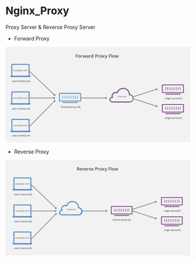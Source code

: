 # Nginx_Proxy
Proxy Server &amp; Reverse Proxy Server


* Forward Proxy


![forward](https://raw.githubusercontent.com/QueenieCplusplus/Nginx_Proxy/master/Forward_Proxy.png)


* Reverse Proxy

![reverse](https://raw.githubusercontent.com/QueenieCplusplus/Nginx_Proxy/master/Reversed_Proxy.png)
